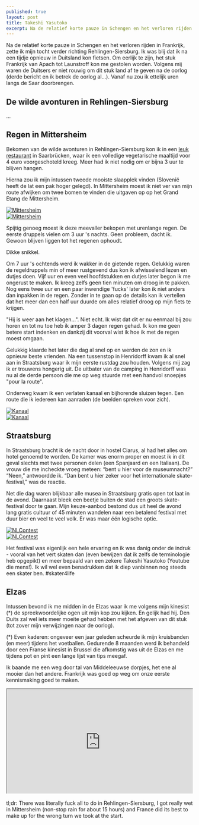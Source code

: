```yaml
---
published: true
layout: post
title: Takeshi Yasutoko
excerpt: Na de relatief korte pauze in Schengen en het verloren rijden in Frankrijk, zette ik mijn tocht verder richting Rehlingen-Siersburg. Ik was blij dat ik na een tijdje opnieuw in Duitsland kon fietsen. Om eerlijk te zijn, het stuk Frankrijk van Apach tot Launstroff kon me gestolen worden. Volgens mij waren de Duitsers er niet rouwig om dit stuk land af te geven na de oorlog (derde bericht en ik betrek de oorlog al...). Vanaf nu zou ik ettelijk uren langs de Saar doorbrengen.
---
```

Na de relatief korte pauze in Schengen en het verloren rijden in Frankrijk, zette ik mijn tocht verder richting Rehlingen-Siersburg. Ik was blij dat ik na een tijdje opnieuw in Duitsland kon fietsen. Om eerlijk te zijn, het stuk Frankrijk van Apach tot Launstroff kon me gestolen worden. Volgens mij waren de Duitsers er niet rouwig om dit stuk land af te geven na de oorlog (derde bericht en ik betrek de oorlog al...). Vanaf nu zou ik ettelijk uren langs de Saar doorbrengen.

## De wilde avonturen in Rehlingen-Siersburg

...

## Regen in Mittersheim

Bekomen van de wilde avonturen in Rehlingen-Siersburg kon ik in een [leuk restaurant](http://www.cafeknorke.de/) in Saarbrücken, waar ik een volledige vegetarische maaltijd voor 4 euro voorgeschoteld kreeg. Meer had ik niet nodig om er bijna 3 uur te blijven hangen.

Hierna zou ik mijn intussen tweede mooiste slaapplek vinden (Slovenië heeft de lat een pak hoger gelegd). In Mittersheim moest ik niet ver van mijn route afwijken om twee bomen te vinden die uitgaven op op het Grand Etang de Mittersheim.

<div class="row">
<article class="6u 12u$(xsmall) work-item">
<a href="{{ site.github.url }}/images/posts/Mittersheim1.jpg" class="image fit thumb"><img src="{{ site.github.url }}/images/posts/Mittersheim1_Small.jpg" alt="Mittersheim" /></a>
</article>
<article class="6u$ 12u$(xsmall) work-item">
<a href="{{ site.github.url }}/images/posts/Mittersheim2.jpg" class="image fit thumb"><img src="{{ site.github.url }}/images/posts/Mittersheim2_Small.jpg" alt="Mittersheim" /></a>
</article>
</div>

Spijtig genoeg moest ik deze meevaller bekopen met urenlange regen. De eerste druppels vielen om 3 uur 's nachts. Geen probleem, dacht ik. Gewoon blijven liggen tot het regenen ophoudt. 

Dikke snikkel. 

Om 7 uur 's ochtends werd ik wakker in de gietende regen. Gelukkig waren de regeldruppels min of meer rustgevend dus kon ik afwisselend lezen en dutjes doen. Vijf uur en even veel hoofdstukken en dutjes later begon ik me ongerust te maken. Ik kreeg zelfs geen tien minuten om droog in te pakken. Nog eens twee uur en een paar inwendige 'fucks' later kon ik niet anders dan inpakken in de regen. Zonder in te gaan op de details kan ik vertellen dat het meer dan een half uur duurde om alles relatief droog op mijn fiets te krijgen.

"Hij is weer aan het klagen...". Niet echt. Ik wist dat dit er nu eenmaal bij zou horen en tot nu toe heb ik amper 3 dagen regen gehad. Ik kon me geen betere start indenken en dankzij dit voorval wist ik hoe ik met de regen moest omgaan.

Gelukkig klaarde het later die dag al snel op en werden de zon en ik opnieuw beste vrienden. Na een tussenstop in Henridorff kwam ik al snel aan in Straatsburg waar ik mijn eerste rustdag zou houden. Volgens mij zag ik er trouwens hongerig uit. De uitbater van de camping in Henridorff was nu al de derde persoon die me op weg stuurde met een handvol snoepjes "pour la route". 

Onderweg kwam ik een verlaten kanaal en bijhorende sluizen tegen. Een route die ik iedereen kan aanraden (de beelden spreken voor zich).

<div class="row">
<article class="6u 12u$(xsmall) work-item">
<a href="{{ site.github.url }}/images/posts/Kanaal1.jpg" class="image fit thumb"><img src="{{ site.github.url }}/images/posts/Kanaal1_Small.jpg" alt="Kanaal" /></a>
</article>
<article class="6u$ 12u$(xsmall) work-item">
<a href="{{ site.github.url }}/images/posts/Kanaal2.jpg" class="image fit thumb"><img src="{{ site.github.url }}/images/posts/Kanaal2_Small.jpg" alt="Kanaal" /></a>
</article>
</div>

## Straatsburg

In Straatsburg bracht ik de nacht door in hostel Ciarus, al had het alles om hotel genoemd te worden. De kamer was enorm proper en moest ik in dit geval slechts met twee personen delen (een Spanjaard en een Italiaan). De vrouw die me incheckte vroeg meteen: “bent u hier voor de museumnacht?” “Neen,” antwoordde ik. “Dan bent u hier zeker voor het internationale skate-festival,” was de reactie. 

Net die dag waren blijkbaar alle musea in Straatsburg gratis open tot laat in de avond. Daarnaast bleek een beetje buiten de stad een groots skate-festival door te gaan. Mijn keuze-aanbod bestond dus uit heel de avond lang gratis cultuur of 45 minuten wandelen naar een betalend festival met duur bier en veel te veel volk. Er was maar één logische optie.

<div class="row">
<article class="6u 12u$(xsmall) work-item">
<a href="{{ site.github.url }}/images/posts/NLContest1.jpg" class="image fit thumb"><img src="{{ site.github.url }}/images/posts/NLContest1_Small.jpg" alt="NLContest" /></a>
</article>
<article class="6u$ 12u$(xsmall) work-item">
<a href="{{ site.github.url }}/images/posts/NLContest2.jpg" class="image fit thumb"><img src="{{ site.github.url }}/images/posts/NLContest2_Small.jpg" alt="NLContest" /></a>
</article>
</div>

Het festival was eigenlijk een hele ervaring en ik was danig onder de indruk - vooral van het vert skaten dan (even bewijzen dat ik zelfs de terminologie heb opgepikt) en meer bepaald van een zekere Takeshi Yasutoko (Youtube die mens!). Ik wil wel even benadrukken dat ik diep vanbinnen nog steeds een skater ben. #skater4life

## Elzas

Intussen bevond ik me midden in de Elzas waar ik me volgens mijn kinesist (*) de spreekwoordelijke ogen uit mijn kop zou kijken. En gelijk had hij. Den Duits zal wel iets meer moeite gehad hebben met het afgeven van dit stuk (tot zover mijn verwijzingen naar de oorlog).

(*) Even kaderen: ongeveer een jaar geleden scheurde ik mijn kruisbanden (en meer) tijdens het voetballen. Gedurende 8 maanden werd ik behandeld door een Franse kinesist in Brussel die afkomstig was uit de Elzas en me tijdens pot en pint een lange lijst van tips meegaf. 

Ik baande me een weg door tal van Middeleeuwse dorpjes, het ene al mooier dan het andere. Frankrijk was goed op weg om onze eerste kennismaking goed te maken.

<style>.embed-container { position: relative; padding-bottom: 56.25%; height: 0; overflow: hidden; max-width: 100%; } .embed-container iframe, .embed-container object, .embed-container embed { position: absolute; top: 0; left: 0; width: 100%; height: 100%; }</style><div class='embed-container'><iframe src='https://www.google.com/maps/d/embed?mid=11AqZciJIBKG_o8ryk4LLnR8Zh5Y' width='640' height='480'></iframe></div>
<br>
tl;dr: There was literally fuck all to do in Rehlingen-Siersburg, I got really wet in Mittersheim (non-stop rain for about 15 hours) and France did its best to make up for the wrong turn we took at the start.
